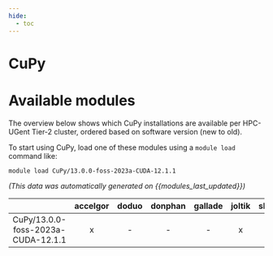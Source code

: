 ```yaml
---
hide:
  - toc
---
```


CuPy
====

# Available modules


The overview below shows which CuPy installations are available per HPC-UGent Tier-2 cluster, ordered based on software version (new to old).

To start using CuPy, load one of these modules using a `module load` command like:

```shell
module load CuPy/13.0.0-foss-2023a-CUDA-12.1.1
```

*(This data was automatically generated on {{modules_last_updated}})*  

| |accelgor|doduo|donphan|gallade|joltik|shinx|
| :---: | :---: | :---: | :---: | :---: | :---: | :---: |
|CuPy/13.0.0-foss-2023a-CUDA-12.1.1|x|-|-|-|x|-|
